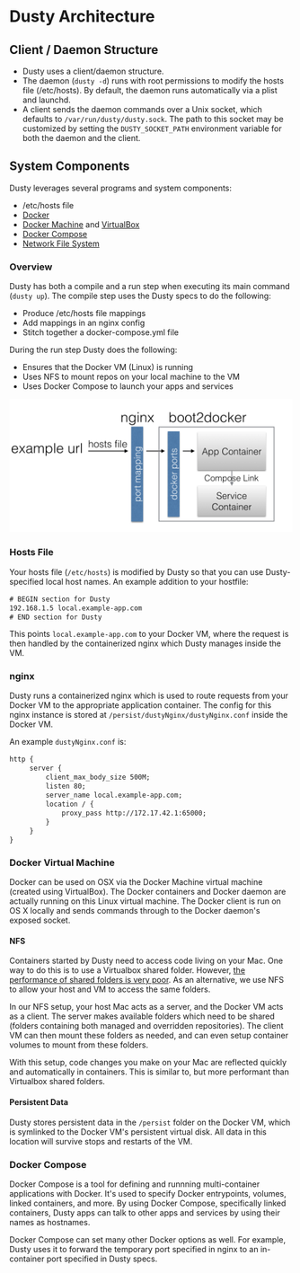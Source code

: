 # Dusty Architecture

## Client / Daemon Structure

* Dusty uses a client/daemon structure.
* The daemon (`dusty -d`) runs with root permissions to modify the hosts file (/etc/hosts). By default, the daemon runs automatically via a plist and launchd.
* A client sends the daemon commands over a Unix socket, which defaults to `/var/run/dusty/dusty.sock`. The path to this socket may be customized by setting the `DUSTY_SOCKET_PATH` environment variable for both the daemon and the client.

## System Components

Dusty leverages several programs and system components:

 * /etc/hosts file
 * [Docker](https://www.docker.com/)
 * [Docker Machine](https://docs.docker.com/machine/) and [VirtualBox](https://www.virtualbox.org/wiki/VirtualBox)
 * [Docker Compose](https://docs.docker.com/compose/)
 * [Network File System](https://en.wikipedia.org/wiki/Network_File_System)

### Overview

Dusty has both a compile and a run step when executing its main command (`dusty up`).
The compile step uses the Dusty specs to do the following:

 * Produce /etc/hosts file mappings
 * Add mappings in an nginx config
 * Stitch together a docker-compose.yml file

During the run step Dusty does the following:

 * Ensures that the Docker VM (Linux) is running
 * Uses NFS to mount repos on your local machine to the VM
 * Uses Docker Compose to launch your apps and services

![Architecture](assets/architecture.png)

### Hosts File

Your hosts file (`/etc/hosts`) is modified by Dusty so that you can use Dusty-specified
local host names.  An example addition to your hostfile:
```
# BEGIN section for Dusty
192.168.1.5 local.example-app.com
# END section for Dusty
```
This points `local.example-app.com` to your Docker VM, where the request is then handled
by the containerized nginx which Dusty manages inside the VM.

### nginx

Dusty runs a containerized nginx which is used to route requests from your Docker VM to
the appropriate application container. The config for this nginx instance is stored at
`/persist/dustyNginx/dustyNginx.conf` inside the Docker VM.

An example `dustyNginx.conf` is:
```
http {
     server {
         client_max_body_size 500M;
         listen 80;
         server_name local.example-app.com;
         location / {
             proxy_pass http://172.17.42.1:65000;
         }
     }
}
```

### Docker Virtual Machine

Docker can be used on OSX via the Docker Machine virtual machine (created using VirtualBox).
The Docker containers and Docker daemon are actually running on this
Linux virtual machine.  The Docker client is run on OS X locally and sends commands through
to the Docker daemon's exposed socket.

#### NFS

Containers started by Dusty need to access code living on your Mac.
One way to do this is to use a Virtualbox shared folder. However, [the performance of shared
folders is very poor](http://mitchellh.com/comparing-filesystem-performance-in-virtual-machines).
As an alternative, we use NFS to allow your host and VM to access the same folders.

In our NFS setup, your host Mac acts as a server, and the Docker VM acts as a client.
The server makes available folders which need to be shared (folders containing both managed and
overridden repositories).  The client VM can then mount these folders as needed, and can even
setup container volumes to mount from these folders.

With this setup, code changes you make on your Mac are reflected quickly and automatically
in containers. This is similar to, but more performant than Virtualbox shared folders.

#### Persistent Data

Dusty stores persistent data in the `/persist` folder on the Docker VM, which is symlinked to
the Docker VM's persistent virtual disk. All data in this location will survive stops and restarts of the VM.

### Docker Compose

Docker Compose is a tool for defining and runnning
multi-container applications with Docker.  It's used to specify Docker entrypoints, volumes,
linked containers, and more.  By using Docker Compose, specifically linked containers, Dusty apps can
talk to other apps and services by using their names as hostnames.

Docker Compose can set many other Docker options as well. For example, Dusty uses it to
forward the temporary port specified in nginx to an in-container port specified in Dusty specs.
